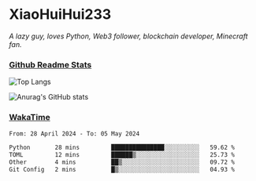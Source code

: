 # XiaoHuiHui233

*A lazy guy, loves Python, Web3 follower, blockchain developer, Minecraft fan.*

### [Github Readme Stats](https://github.com/anuraghazra/github-readme-stats)

![Top Langs](https://github-readme-stats.vercel.app/api/top-langs/?username=XiaoHuiHui233&layout=compact&theme=github_dark)

![Anurag's GitHub stats](https://github-readme-stats.vercel.app/api?username=XiaoHuiHui233&show_icons=true&theme=github_dark)

### [WakaTime](https://wakatime.com)

<!--START_SECTION:waka-->

```txt
From: 28 April 2024 - To: 05 May 2024

Python       28 mins         ███████████████░░░░░░░░░░   59.62 %
TOML         12 mins         ██████▒░░░░░░░░░░░░░░░░░░   25.73 %
Other        4 mins          ██▒░░░░░░░░░░░░░░░░░░░░░░   09.72 %
Git Config   2 mins          █▒░░░░░░░░░░░░░░░░░░░░░░░   04.93 %
```

<!--END_SECTION:waka-->
